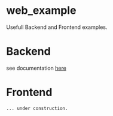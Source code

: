 web_example
============

  Usefull Backend and Frontend examples.

  # Backend 
  see documentation [here](backend/README.md)

  # Frontend
    ... under construction.

